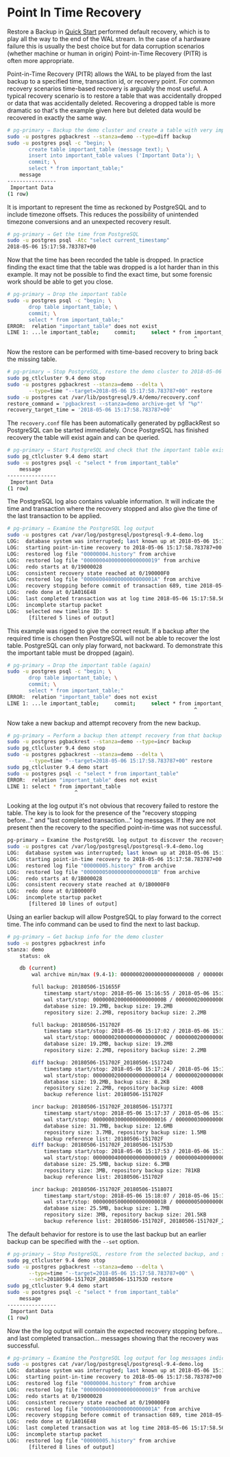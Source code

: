 # Point In Time Recovery

Restore a Backup in [Quick Start](/guide/quick_start.md) performed default recovery, which is to play all the way to the end of the WAL stream. In the case of a hardware failure this is usually the best choice but for data corruption scenarios (whether machine or human in origin) Point-in-Time Recovery (PITR) is often more appropriate.

Point-in-Time Recovery (PITR) allows the WAL to be played from the last backup to a specified time, transaction id, or recovery point. For common recovery scenarios time-based recovery is arguably the most useful. A typical recovery scenario is to restore a table that was accidentally dropped or data that was accidentally deleted. Recovering a dropped table is more dramatic so that's the example given here but deleted data would be recovered in exactly the same way.

```bash
# pg-primary ⇒ Backup the demo cluster and create a table with very important data
sudo -u postgres pgbackrest --stanza=demo --type=diff backup
sudo -u postgres psql -c "begin; \
       create table important_table (message text); \
       insert into important_table values ('Important Data'); \
       commit; \
       select * from important_table;"
    message
----------------
 Important Data
(1 row)
```

It is important to represent the time as reckoned by PostgreSQL and to include timezone offsets. This reduces the possibility of unintended timezone conversions and an unexpected recovery result.

```bash
# pg-primary ⇒ Get the time from PostgreSQL
sudo -u postgres psql -Atc "select current_timestamp"
2018-05-06 15:17:58.783787+00
```

Now that the time has been recorded the table is dropped. In practice finding the exact time that the table was dropped is a lot harder than in this example. It may not be possible to find the exact time, but some forensic work should be able to get you close.

```bash
# pg-primary ⇒ Drop the important table
sudo -u postgres psql -c "begin; \
       drop table important_table; \
       commit; \
       select * from important_table;"
ERROR:  relation "important_table" does not exist
LINE 1: ...le important_table;     commit;     select * from important_...
                                                             ^
```

Now the restore can be performed with time-based recovery to bring back the missing table.

```bash
# pg-primary ⇒ Stop PostgreSQL, restore the demo cluster to 2018-05-06 15:17:58.783787+00, and display recovery.conf
sudo pg_ctlcluster 9.4 demo stop
sudo -u postgres pgbackrest --stanza=demo --delta \
       --type=time "--target=2018-05-06 15:17:58.783787+00" restore
sudo -u postgres cat /var/lib/postgresql/9.4/demo/recovery.conf
restore_command = 'pgbackrest --stanza=demo archive-get %f "%p"'
recovery_target_time = '2018-05-06 15:17:58.783787+00'
```

The `recovery.conf` file has been automatically generated by pgBackRest so PostgreSQL can be started immediately. Once PostgreSQL has finished recovery the table will exist again and can be queried.

```bash
# pg-primary ⇒ Start PostgreSQL and check that the important table exists
sudo pg_ctlcluster 9.4 demo start
sudo -u postgres psql -c "select * from important_table"
    message
----------------
 Important Data
(1 row)
```

The PostgreSQL log also contains valuable information. It will indicate the time and transaction where the recovery stopped and also give the time of the last transaction to be applied.

```bash
# pg-primary ⇒ Examine the PostgreSQL log output
sudo -u postgres cat /var/log/postgresql/postgresql-9.4-demo.log
LOG:  database system was interrupted; last known up at 2018-05-06 15:17:54 UTC
LOG:  starting point-in-time recovery to 2018-05-06 15:17:58.783787+00
LOG:  restored log file "00000004.history" from archive
LOG:  restored log file "000000040000000000000019" from archive
LOG:  redo starts at 0/19000028
LOG:  consistent recovery state reached at 0/190000F0
LOG:  restored log file "00000004000000000000001A" from archive
LOG:  recovery stopping before commit of transaction 689, time 2018-05-06 15:17:58.990914+00
LOG:  redo done at 0/1A016E48
LOG:  last completed transaction was at log time 2018-05-06 15:17:58.563866+00
LOG:  incomplete startup packet
LOG:  selected new timeline ID: 5
       [filtered 5 lines of output]
```

This example was rigged to give the correct result. If a backup after the required time is chosen then PostgreSQL will not be able to recover the lost table. PostgreSQL can only play forward, not backward. To demonstrate this the important table must be dropped (again).

```bash
# pg-primary ⇒ Drop the important table (again)
sudo -u postgres psql -c "begin; \
       drop table important_table; \
       commit; \
       select * from important_table;"
ERROR:  relation "important_table" does not exist
LINE 1: ...le important_table;     commit;     select * from important_...
                                                             ^
```

Now take a new backup and attempt recovery from the new backup.

```bash
# pg-primary ⇒ Perform a backup then attempt recovery from that backup
sudo -u postgres pgbackrest --stanza=demo --type=incr backup
sudo pg_ctlcluster 9.4 demo stop
sudo -u postgres pgbackrest --stanza=demo --delta \
       --type=time "--target=2018-05-06 15:17:58.783787+00" restore
sudo pg_ctlcluster 9.4 demo start
sudo -u postgres psql -c "select * from important_table"
ERROR:  relation "important_table" does not exist
LINE 1: select * from important_table
                      ^
```

Looking at the log output it's not obvious that recovery failed to restore the table. The key is to look for the presence of the "recovery stopping before..." and "last completed transaction..." log messages. If they are not present then the recovery to the specified point-in-time was not successful.

```bash
pg-primary ⇒ Examine the PostgreSQL log output to discover the recovery was not successful
sudo -u postgres cat /var/log/postgresql/postgresql-9.4-demo.log
LOG:  database system was interrupted; last known up at 2018-05-06 15:18:09 UTC
LOG:  starting point-in-time recovery to 2018-05-06 15:17:58.783787+00
LOG:  restored log file "00000005.history" from archive
LOG:  restored log file "00000005000000000000001B" from archive
LOG:  redo starts at 0/1B000028
LOG:  consistent recovery state reached at 0/1B0000F0
LOG:  redo done at 0/1B0000F0
LOG:  incomplete startup packet
       [filtered 10 lines of output]
```

Using an earlier backup will allow PostgreSQL to play forward to the correct time. The info command can be used to find the next to last backup.

```bash
# pg-primary ⇒ Get backup info for the demo cluster
sudo -u postgres pgbackrest info
stanza: demo
    status: ok

    db (current)
        wal archive min/max (9.4-1): 00000002000000000000000B / 00000005000000000000001B

        full backup: 20180506-151655F
            timestamp start/stop: 2018-05-06 15:16:55 / 2018-05-06 15:17:02
            wal start/stop: 00000002000000000000000B / 00000002000000000000000B
            database size: 19.2MB, backup size: 19.2MB
            repository size: 2.2MB, repository backup size: 2.2MB

        full backup: 20180506-151702F
            timestamp start/stop: 2018-05-06 15:17:02 / 2018-05-06 15:17:08
            wal start/stop: 00000002000000000000000C / 00000002000000000000000C
            database size: 19.2MB, backup size: 19.2MB
            repository size: 2.2MB, repository backup size: 2.2MB

        diff backup: 20180506-151702F_20180506-151724D
            timestamp start/stop: 2018-05-06 15:17:24 / 2018-05-06 15:17:27
            wal start/stop: 000000020000000000000014 / 000000020000000000000014
            database size: 19.2MB, backup size: 8.2KB
            repository size: 2.2MB, repository backup size: 400B
            backup reference list: 20180506-151702F

        incr backup: 20180506-151702F_20180506-151737I
            timestamp start/stop: 2018-05-06 15:17:37 / 2018-05-06 15:17:42
            wal start/stop: 000000030000000000000016 / 000000030000000000000016
            database size: 31.7MB, backup size: 12.6MB
            repository size: 3.7MB, repository backup size: 1.5MB
            backup reference list: 20180506-151702F
        diff backup: 20180506-151702F_20180506-151753D
            timestamp start/stop: 2018-05-06 15:17:53 / 2018-05-06 15:17:58
            wal start/stop: 000000040000000000000019 / 000000040000000000000019
            database size: 25.5MB, backup size: 6.3MB
            repository size: 3MB, repository backup size: 781KB
            backup reference list: 20180506-151702F

        incr backup: 20180506-151702F_20180506-151807I
            timestamp start/stop: 2018-05-06 15:18:07 / 2018-05-06 15:18:11
            wal start/stop: 00000005000000000000001B / 00000005000000000000001B
            database size: 25.5MB, backup size: 1.7MB
            repository size: 3MB, repository backup size: 201.5KB
            backup reference list: 20180506-151702F, 20180506-151702F_20180506-151753D
```

The default behavior for restore is to use the last backup but an earlier backup can be specified with the `--set` option.

```bash
# pg-primary ⇒ Stop PostgreSQL, restore from the selected backup, and start PostgreSQL
sudo pg_ctlcluster 9.4 demo stop
sudo -u postgres pgbackrest --stanza=demo --delta \
       --type=time "--target=2018-05-06 15:17:58.783787+00" \
       --set=20180506-151702F_20180506-151753D restore
sudo pg_ctlcluster 9.4 demo start
sudo -u postgres psql -c "select * from important_table"
    message
----------------
 Important Data
(1 row)
```

Now the the log output will contain the expected recovery stopping before... and last completed transaction... messages showing that the recovery was successful.

```bash
# pg-primary ⇒ Examine the PostgreSQL log output for log messages indicating success
sudo -u postgres cat /var/log/postgresql/postgresql-9.4-demo.log
LOG:  database system was interrupted; last known up at 2018-05-06 15:17:54 UTC
LOG:  starting point-in-time recovery to 2018-05-06 15:17:58.783787+00
LOG:  restored log file "00000004.history" from archive
LOG:  restored log file "000000040000000000000019" from archive
LOG:  redo starts at 0/19000028
LOG:  consistent recovery state reached at 0/190000F0
LOG:  restored log file "00000004000000000000001A" from archive
LOG:  recovery stopping before commit of transaction 689, time 2018-05-06 15:17:58.990914+00
LOG:  redo done at 0/1A016E48
LOG:  last completed transaction was at log time 2018-05-06 15:17:58.563866+00
LOG:  incomplete startup packet
LOG:  restored log file "00000005.history" from archive
       [filtered 8 lines of output]
```